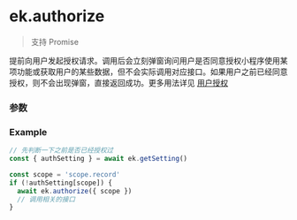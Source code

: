 # ek.authorize

> <Icon type="success" /> 支持 Promise

提前向用户发起授权请求。调用后会立刻弹窗询问用户是否同意授权小程序使用某项功能或获取用户的某些数据，但不会实际调用对应接口。如果用户之前已经同意授权，则不会出现弹窗，直接返回成功。更多用法详见 [用户授权](scope.md)

### 参数

<Props :data="props" options />

### Example

```ts
// 先判断一下之前是否已经授权过
const { authSetting } = await ek.getSetting()

const scope = 'scope.record'
if (!authSetting[scope]) {
  await ek.authorize({ scope })
  // 调用相关的接口
}
```

<script setup>
const props = [
   {
    name: 'scope',
    type: 'string',
    default: '',
    required: true,
    desc: '需要获取权限的 scope，详见 scope 列表'
  },
]
</script>
